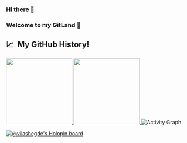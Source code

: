 ### Hi there 👋
### Welcome to my GitLand 🔭

<!--
**vilasrhegde/vilasrhegde** is a ✨ _special_ ✨ repository because its `README.md` (this file) appears on your GitHub profile.

Here are some ideas to get you started:

- 🔭 I’m currently working on ...
- 🌱 I’m currently learning ...
- 👯 I’m looking to collaborate on ...
- 🤔 I’m looking for help with ...
- 💬 Ask me about ...
- 📫 How to reach me: ...
- 😄 Pronouns: ...
- ⚡ Fun fact: ...
-->




<h2> 📈 &nbsp;My GitHub History!</h2>
<a href="https://github.com/vilasrhegde">
  <img height="180em" src="https://github-readme-stats.vercel.app/api?username=vilasrhegde&show_icons=true&theme=radical" />
  <img height="180em" src="https://github-readme-stats.vercel.app/api/top-langs/?username=vilasrhegde&theme=noctis_minimus&layout=compact" />
</a>

<!-- ![Snake animation](https://github.com/thepiyushmalhotra/thepiyushmalhotra/blob/output/github-contribution-grid-snake.svg) -->





<img alt="" align="left" src="https://github.com/DenverCoder1/github-readme-streak-stats"/>

<img alt="" align="left" src="https://github.com/DenverCoder1/github-readme-streak-stats"/> 

<img alt="Activity Graph" src="https://activity-graph.herokuapp.com/graph?username=vilasrhegde&theme=github"/>

[![@vilashegde's Holopin board](https://holopin.io/api/user/board?user=vilashegde)](https://holopin.io/@vilashegde)




